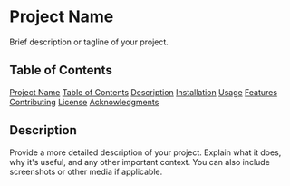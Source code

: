 
# Project Name

Brief description or tagline of your project.

## Table of Contents

[Project Name](#project-name)
[Table of Contents](#table-of-contents)
[Description](#description)
[Installation](#installation)
[Usage](#usage)
[Features](#features)
[Contributing](#contributing)
[License](#license)
[Acknowledgments](#acknowledgments)

## Description

Provide a more detailed description of your project. Explain what it does, why it's useful, and any other important context. You can also include screenshots or other media if applicable.
